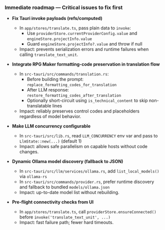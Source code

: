 ### Immediate roadmap — Critical issues to fix first

- **Fix Tauri invoke payloads (refs/computed)**
  - In `app/stores/translate.ts`, pass plain data to `invoke`:
    - Use `providerStore.currentProviderConfig.value` and `engineStore.projectInfo.value`
    - Guard `engineStore.projectInfo?.value` and throw if null
  - Impact: prevents serialization errors and runtime failures when calling `translate_text_unit`.

- **Integrate RPG Maker formatting-code preservation in translation flow**
  - In `src-tauri/src/commands/translation.rs`:
    - Before building the prompt: `replace_formatting_codes_for_translation`
    - After LLM response: `restore_formatting_codes_after_translation`
    - Optionally short-circuit using `is_technical_content` to skip non-translatable lines
  - Impact: reliably preserves control codes and placeholders regardless of model behavior.

- **Make LLM concurrency configurable**
  - In `src-tauri/src/lib.rs`, read `LLM_CONCURRENCY` env var and pass to `LlmState::new(...)` (default 1)
  - Impact: allows safe parallelism on capable hosts without code changes.

- **Dynamic Ollama model discovery (fallback to JSON)**
  - In `src-tauri/src/llm/services/ollama.rs`, add `list_local_models()` via `ollama-rs`
  - In `src-tauri/src/commands/provider.rs`, prefer runtime discovery and fallback to bundled `models/ollama.json`
  - Impact: up-to-date model list without rebuilding.

- **Pre-flight connectivity checks from UI**
  - In `app/stores/translate.ts`, call `providerStore.ensureConnected()` before `invoke('translate_text_unit', ...)`
  - Impact: fast failure path; fewer hard timeouts.


